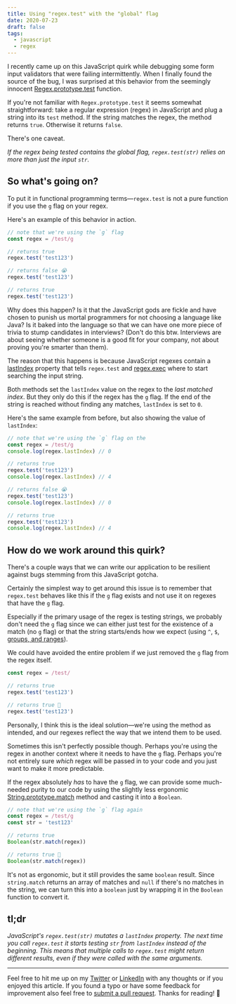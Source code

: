 ```yaml
---
title: Using "regex.test" with the "global" flag
date: 2020-07-23
draft: false
tags:
  - javascript
  - regex
---
```


I recently came up on this JavaScript quirk while debugging some form input validators that were failing intermittently. When I finally found the source of the bug, I was surprised at this behavior from the seemingly innocent [Regex.prototype.test](https://developer.mozilla.org/en-US/docs/Web/JavaScript/Reference/Global_Objects/RegExp/test) function.

If you're not familiar with `Regex.prototype.test` it seems somewhat straightforward: take a regular expression (regex) in JavaScript and plug a string into its `test` method. If the string matches the regex, the method returns `true`. Otherwise it returns `false`.

There's one caveat.

_If the regex being tested contains the global flag, `regex.test(str)` relies on more than just the input `str`._

## So what's going on?

To put it in functional programming terms—`regex.test` is not a pure function if you use the `g` flag on your regex.

Here's an example of this behavior in action.

```js
// note that we're using the `g` flag
const regex = /test/g

// returns true
regex.test('test123')

// returns false 😭
regex.test('test123')

// returns true
regex.test('test123')
```

Why does this happen? Is it that the JavaScript gods are fickle and have chosen to punish us mortal programmers for not choosing a language like Java? Is it baked into the language so that we can have one more piece of trivia to stump candidates in interviews? (Don't do this btw. Interviews are about seeing whether someone is a good fit for your company, not about proving you're smarter than them).

The reason that this happens is because JavaScript regexes contain a [lastIndex](https://developer.mozilla.org/en-US/docs/Web/JavaScript/Reference/Global_Objects/RegExp/lastIndex) property that tells `regex.test` and [regex.exec](https://developer.mozilla.org/en-US/docs/Web/JavaScript/Reference/Global_Objects/RegExp/exec) where to start searching the input string.

Both methods set the `lastIndex` value on the regex to the _last matched index_. But they only do this if the regex has the `g` flag. If the end of the string is reached without finding any matches, `lastIndex` is set to `0`.

Here's the same example from before, but also showing the value of `lastIndex`:

```js
// note that we're using the `g` flag on the
const regex = /test/g
console.log(regex.lastIndex) // 0

// returns true
regex.test('test123')
console.log(regex.lastIndex) // 4

// returns false 😭
regex.test('test123')
console.log(regex.lastIndex) // 0

// returns true
regex.test('test123')
console.log(regex.lastIndex) // 4
```

## How do we work around this quirk?

There's a couple ways that we can write our application to be resilient against bugs stemming from this JavaScript gotcha.

Certainly the simplest way to get around this issue is to remember that `regex.test` behaves like this if the `g` flag exists and not use it on regexes that have the `g` flag.

Especially if the primary usage of the regex is testing strings, we probably don't need the `g` flag since we can either just test for the existence of a match (no `g` flag) or that the string starts/ends how we expect (using `^`, `$`, [groups, and ranges](https://developer.mozilla.org/en-US/docs/Web/JavaScript/Guide/Regular_Expressions/Groups_and_Ranges)).

We could have avoided the entire problem if we just removed the `g` flag from the regex itself.

```js
const regex = /test/

// returns true
regex.test('test123')

// returns true 🎉
regex.test('test123')
```

Personally, I think this is the ideal solution—we're using the method as intended, and our regexes reflect the way that we intend them to be used.

Sometimes this isn't perfectly possible though. Perhaps you're using the regex in another context where it needs to have the `g` flag. Perhaps you're not entirely sure _which_ regex will be passed in to your code and you just want to make it more predictable.

If the regex absolutely _has_ to have the `g` flag, we can provide some much-needed purity to our code by using the slightly less ergonomic [String.prototype.match](https://developer.mozilla.org/en-US/docs/Web/JavaScript/Reference/Global_Objects/String/match) method and casting it into a `Boolean`.

```js
// note that we're using the `g` flag again
const regex = /test/g
const str = 'test123'

// returns true
Boolean(str.match(regex))

// returns true 🎉
Boolean(str.match(regex))
```

It's not as ergonomic, but it still provides the same `boolean` result. Since `string.match` returns an array of matches and `null` if there's no matches in the string, we can turn this into a `boolean` just by wrapping it in the `Boolean` function to convert it.

## tl;dr

_JavaScript's `regex.test(str)` mutates a `lastIndex` property. The next time you call `regex.test` it starts testing `str` from `lastIndex` instead of the beginning. This means that multiple calls to `regex.test` might return different results, even if they were called with the same arguments._

---

Feel free to hit me up on my [Twitter](https://twitter.com/benjamminj) or [LinkedIn](https://www.linkedin.com/in/benjamin-d-johnson/) with any thoughts or if you enjoyed this article. If you found a typo or have some feedback for improvement also feel free to [submit a pull request](https://github.com/benjamminj/portfolio). Thanks for reading! 🎉
